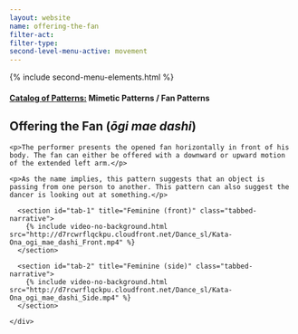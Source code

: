 ```yaml
---
layout: website
name: offering-the-fan
filter-act:
filter-type:
second-level-menu-active: movement
---
```

{% include second-menu-elements.html %}

<main class="page-content">
  <div class="text-container">
    <h4><a href="/movement/">Catalog of Patterns:</a> Mimetic Patterns / Fan Patterns</h4>
    <h2>Offering the Fan (<em>ōgi mae dashi</em>)</h2>

    <p>The performer presents the opened fan horizontally in front of his body. The fan can either be offered with a downward or upward motion of the extended left arm.</p>

    <p>As the name implies, this pattern suggests that an object is passing from one person to another. This pattern can also suggest the dancer is looking out at something.</p>

  </div>

<div class="tabs-container">
  <div class="tabs-container__links">
    <div class="wrapper">
      <div id="tabs"></div>
    </div>
  </div>
  <div class="tabs-container__content">
    <div class="wrapper">

      <section id="tab-1" title="Feminine (front)" class="tabbed-narrative">
        {% include video-no-background.html src="http://d7rcwrflqckpu.cloudfront.net/Dance_sl/Kata-Ona_ogi_mae_dashi_Front.mp4" %}
      </section>

      <section id="tab-2" title="Feminine (side)" class="tabbed-narrative">
        {% include video-no-background.html src="http://d7rcwrflqckpu.cloudfront.net/Dance_sl/Kata-Ona_ogi_mae_dashi_Side.mp4" %}
      </section>

    </div>
  </div>
</div>
</main>

